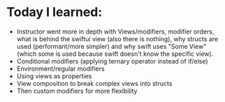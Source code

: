 # Today I learned:

- Instructor went more in depth with Views/modifiers, modifier orders, what is behind the swiftui view (also there is nothing), why structs are used (performant/more simpler) and why swift uses "Some View" (which some is used because swift doesn't know the specific view).
- Conditional modifiers (applying ternary operator instead of if/else)
- Environment/regular modifiers
- Using views as properties
- View composition to break complex views into structs
- Then custom modifiers for more flexibility